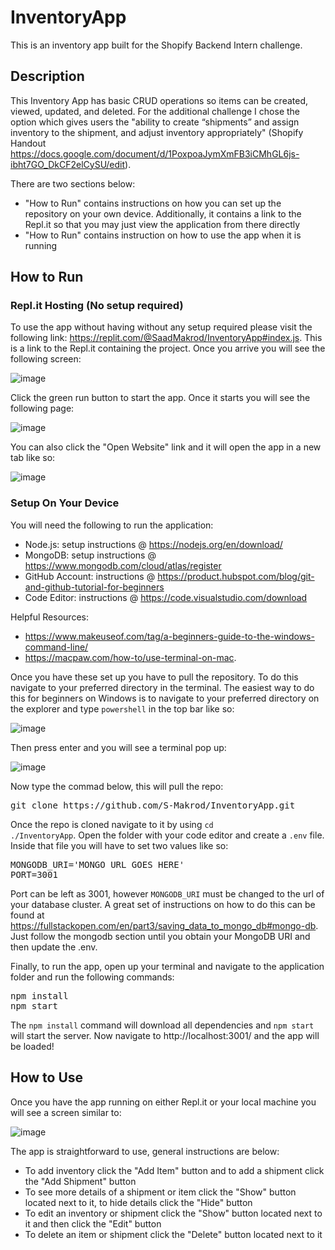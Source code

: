 # InventoryApp

This is an inventory app built for the Shopify Backend Intern challenge. 

## Description

This Inventory App has basic CRUD operations so items can be created, viewed, updated, and deleted. For the additional challenge I chose the option which gives users the 
"ability to create “shipments” and assign inventory to the shipment, and adjust inventory appropriately" (Shopify Handout https://docs.google.com/document/d/1PoxpoaJymXmFB3iCMhGL6js-ibht7GO_DkCF2elCySU/edit).

There are two sections below:
- "How to Run" contains instructions on how you can set up the repository on your own device. Additionally, it contains a link to the Repl.it so that you may just view the application from there directly
- "How to Run" contains instruction on how to use the app when it is running

## How to Run

### Repl.it Hosting (No setup required)

To use the app without having without any setup required please visit the following link: https://replit.com/@SaadMakrod/InventoryApp#index.js. This is a link to the 
Repl.it containing the project. Once you arrive you will see the following screen:

![image](https://user-images.githubusercontent.com/53048085/169674339-c532b36c-9e91-4310-b656-15f1f6f211de.png)

Click the green run button to start the app. Once it starts you will see the following page:

![image](https://user-images.githubusercontent.com/53048085/169674362-dd03551e-5ec2-4cb6-86d2-27899e43f284.png)

You can also click the "Open Website" link and it will open the app in a new tab like so:

![image](https://user-images.githubusercontent.com/53048085/169674387-65af5ef3-69f7-4afc-892e-03e53edcdab4.png)

### Setup On Your Device

You will need the following to run the application:
- Node.js: setup instructions @ https://nodejs.org/en/download/
- MongoDB: setup instructions @ https://www.mongodb.com/cloud/atlas/register
- GitHub Account: instructions @ https://product.hubspot.com/blog/git-and-github-tutorial-for-beginners
- Code Editor: instructions @ https://code.visualstudio.com/download

Helpful Resources:
- https://www.makeuseof.com/tag/a-beginners-guide-to-the-windows-command-line/ 
- https://macpaw.com/how-to/use-terminal-on-mac.

Once you have these set up you have to pull the repository. To do this navigate to your preferred directory in the terminal. The easiest way to do this for beginners on Windows is 
to navigate to your preferred directory on the explorer and type <code>powershell</code> in the top bar like so:

![image](https://user-images.githubusercontent.com/53048085/169674692-d4dd623f-dc97-4b5d-977c-78e18dd97b1b.png)

Then press enter and you will see a terminal pop up:

![image](https://user-images.githubusercontent.com/53048085/169674708-379d76a0-d96c-4b56-8e57-8a36a681118f.png)

Now type the commad below, this will pull the repo:
<pre>
git clone https://github.com/S-Makrod/InventoryApp.git
</pre>

Once the repo is cloned navigate to it by using <code>cd ./InventoryApp</code>. Open the folder with your code editor and create a <code>.env</code> file. 
Inside that file you will have to set two values like so:

<pre>
MONGODB_URI='MONGO URL GOES HERE'
PORT=3001
</pre>

Port can be left as 3001, however <code>MONGODB_URI</code> must be changed to the url of your database cluster. A great set of instructions on how to do this can be found at
https://fullstackopen.com/en/part3/saving_data_to_mongo_db#mongo-db. Just follow the mongodb section until you obtain your MongoDB URI and then update the .env.

Finally, to run the app, open up your terminal and navigate to the application folder and run the following commands:
<pre>
npm install
npm start
</pre>

The <code>npm install</code> command will download all dependencies and <code>npm start</code> will start the server. Now navigate to http://localhost:3001/ and the app will be loaded!

## How to Use

Once you have the app running on either Repl.it or your local machine you will see a screen similar to:

![image](https://user-images.githubusercontent.com/53048085/169674387-65af5ef3-69f7-4afc-892e-03e53edcdab4.png)

The app is straightforward to use, general instructions are below:
- To add inventory click the "Add Item" button and to add a shipment click the "Add Shipment" button
- To see more details of a shipment or item click the "Show" button located next to it, to hide details click the "Hide" button
- To edit an inventory or shipment click the "Show" button located next to it and then click the "Edit" button
- To delete an item or shipment click the "Delete" button located next to it


